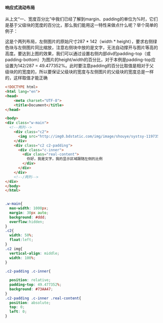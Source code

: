#### 响应式流动布局


从上文“一、宽度百分比”中我们已经了解到margin、padding的单位为%时，它们是基于父级块的宽度的百分比，那么我们能用这一特性来做点什么呢？举个简单的例子：




这是个两列布局，左侧图片的原始尺寸287 * 142（width * height），要求右侧绿色块与左侧图片同比缩放，注意右侧块中放的是文字，无法自动撑开与图片等高的高度。要达到上图的效果，我们可以通过设置右侧内部div的padding-top（或padding-bottom）为图片的height/width的百分比，对于本例是padding-top应设置为142/287 = 49.477352%。此时要注意padding的百分比取值是相对于父级块的的宽度的，所以要保证父级块的宽度与左侧图片的父级块的宽度总是一样的，这样取值才能正确

```html
<!DOCTYPE html>
<html lang="en">
<head>
    <meta charset="UTF-8">
    <title>Document</title>
</head>

<body>
<div class="w-main">
  <!--两列-->
    <div class="c2">
      <img src="http://img0.bdstatic.com/img/image/shouye/systsy-11973574263.jpg" alt="">
    </div>
    <div class="c2 c2-padding">
      <div class="c-inner">
        <div class="real-content">
          你好，我是文字，我的显示区域跟随左侧的比例
        </div>
      </div>
    </div>
    <!--/两列-->
</div>
</body>
</html>
```

```css
  
.w-main{
  max-width: 1000px;
  margin: 30px auto;
  background: #ddd;
  overflow:hidden;
}
.c2{
  width: 50%;
  float:left;
}
.c2 img{
  vertical-align: middle;
  width: 100%;
}
 
.c2-padding .c-inner{

  position: relative;
  padding-top: 49.477352%;
  background: #73AA47;
}
.c2-padding .c-inner .real-content{
  position: absolute;
  top: 0;
  left: 0;
}

```
